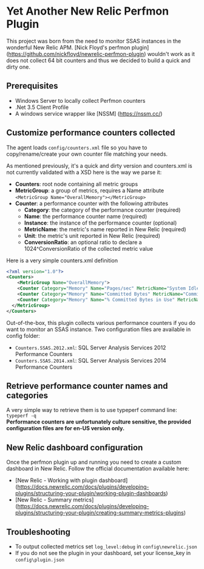 # Yet Another New Relic Perfmon Plugin

This project was born from the need to monitor SSAS instances in the wonderful New Relic APM. [Nick Floyd's perfmon plugin] (https://github.com/nickfloyd/newrelic-perfmon-plugin) wouldn't work as it does not collect 64 bit counters and thus we decided to build a quick and dirty one.

## Prerequisites
+ Windows Server to locally collect Perfmon counters
+ .Net 3.5 Client Profile
+ A windows service wrapper like [NSSM] (https://nssm.cc/)

## Customize performance counters collected
The agent loads `config/counters.xml` file so you have to copy/rename/create your own counter file matching your needs.

As mentioned previously, it's a quick and dirty version and counters.xml is not currently validated with a XSD here is the way we parse it:
+ **Counters**: root node containing all metric groups
+ **MetricGroup**: a group of metrics, requires a Name attribute `<MetricGroup Name="OverallMemory"></MetricGroup>`
+ **Counter**: a performance counter with the following attributes
    + **Category**: the category of the performance counter (required)
    + **Name**: the performance counter name (required)
    + **Instance**: the instance of the performance counter (optional)
    + **MetricName**: the metric's name reported in New Relic (required)
    + **Unit**: the metric's unit reported in New Relic (required)
    + **ConversionRatio**: an optional ratio to declare a 1024^ConversionRatio of the collected metric value

Here is a very simple counters.xml definition  
```xml
<?xml version="1.0"?>
<Counters>
    <MetricGroup Name="OverallMemory">
    <Counter Category="Memory" Name="Pages/sec" MetricName="System Idle" Unit="pages/s" />
    <Counter Category="Memory" Name="Committed Bytes" MetricName="Committed VRAM" Unit="Gigabytes" ConversionRatio="3" />
    <Counter Category="Memory" Name="% Committed Bytes in Use" MetricName="Committed VRAM usage" Unit="%" />
  </MetricGroup>
</Counters>
```
Out-of-the-box, this plugin collects various performance counters if you do want to monitor an SSAS instance. Two configuration files are available in config folder:
+ `Counters.SSAS.2012.xml`: SQL Server Analysis Services 2012 Performance Counters 
+ `Counters.SSAS.2014.xml`: SQL Server Analysis Services 2014 Performance Counters  


## Retrieve performance counter names and categories
A very simple way to retrieve them is to use typeperf command line: `typeperf -q`  
**Performance counters are unfortunately culture sensitive, the provided configuration files are for en-US version only.**

## New Relic dashboard configuration
Once the perfmon plugin up and running you need to create a custom dashboard in New Relic. Follow the official documentation available here:
+ [New Relic - Working with plugin dashboard] (https://docs.newrelic.com/docs/plugins/developing-plugins/structuring-your-plugin/working-plugin-dashboards) 
+ [New Relic - Summary metrics] (https://docs.newrelic.com/docs/plugins/developing-plugins/structuring-your-plugin/creating-summary-metrics-plugins)

## Troubleshooting
+ To output collected metrics set `log_level:debug` in `config\newrelic.json`
+ If you do not see the plugin in your dashboard, set your license_key in `config\plugin.json`
